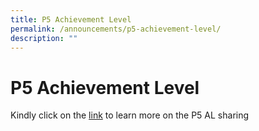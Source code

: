 ```yaml
---
title: P5 Achievement Level
permalink: /announcements/p5-achievement-level/
description: ""
---
```

# **P5 Achievement Level**

Kindly click on the [link](https://go.gov.sg/egpsp5al) to learn more on the P5 AL sharing